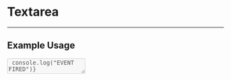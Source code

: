 <script lang="ts">
  import { Textarea } from "/src/lib";

  let textValue = "Change this text";
  let isDisabled = false;
</script>


# Textarea

---

## Example Usage

<div style="margin-bottom:20px">
  <Textarea
    label="Textarea label"
    id="textarea-id"
    bind:value={textValue}
    size="md"
    placeholder="Enter description"
    disabled={isDisabled}
    on:keyup={() => console.log("EVENT FIRED")}
  />
</div>

<p>Entered Text: {textValue}</p>

```svelte
<script>
  import { Textarea } from "@fanny-pack-ui/svelte-kit";

  let textValue = "Change this text";
  let isDisabled = false;
</script>

<div style="margin-bottom:20px">
  <Textarea
    label="Textarea label"
    id="textarea-id"
    bind:value={textValue}
    size="md"
    placeholder="Enter description"
    disabled={isDisabled}
  />
</div>
```

---

## Custom Textarea Styles
The original intention for these custom styles was to set `--custom-textarea-bg-color="transparent"` so the `<Textarea>` field would blend into the background. A few extra custom style rules have been provided for even more customizability.


You can set the following custom variables:

* `--custom-textarea-bg-color`
* `--custom-textarea-border-color`
* `--custom-textarea-text-color`
* `--custom-textarea-placeholder-text-color`

<div style="margin-bottom:20px">
  <Textarea
    bind:value={textValue}
    size="md"
    placeholder="Write a note"
    --custom-textarea-bg-color="pink"
    --custom-textarea-border-color="darkred"
    --custom-textarea-text-color="darkred"
    --custom-textarea-placeholder-text-color="var(--white)"
  />
</div>

```svelte
<Textarea
  bind:value={textValue}
  size="md"
  placeholder="Write a note"
  --custom-textarea-bg-color="pink"
  --custom-textarea-border-color="darkred"
  --custom-textarea-text-color="darkred"
  --custom-textarea-placeholder-text-color="var(--white)"
/>
```

---

## Props
| Prop name | Type | Possible values | Default value | Description |
| --------- | ---- | --------------- | ------------- | ----------- |
| `label`<br>(optional) | `string` | Any string | `""` (an empty string) | This prop will provide a label for the `textarea` field. If no `label` prop is provided, then the label will not be displayed. |
| `id` (optional) | `string` | Any string | `""` (empty string) | You can give your `<Textarea>` components an id value, if necessary, just like you can with regular `<textarea>` elements. |
| `bind:value` | `string` | Any string | `""` (empty string) | In order for the `textarea` field to be updated with a string value, this component’s value property needs to be bound to a string variable. |
| `padding` | `string` | `xs`, `sm`, `md`, `lg`, `xl` | `sm` | This prop will set the padding for the input field.<br><br>The default value can be changed in the `defaults.ts` file. |
| `fontSize` | `string` | `xs`, `sm`, `md`, `lg`, `xl` | `md` | This prop will set the font size for the input field.<br><br>The default value can be changed in the `defaults.ts` file. |
| `placeholder` | `string` | Any string | NA | This prop will act as the placeholder when the `textarea` field is empty. |
| `disabled` | `boolean` | `true`, `false` | `false` | This prop will disable the `textarea` field. |
| `{...restProps}` | NA | Any attribute that you can pass to a `<textarea>` element. | NA | This component does not specify every possible attribute that you can pass to a `<textarea>` element. However, `restProps` allows you to pass any attributes to this `<Textarea />` component that you could normally pass to a `<textarea>` element. For example, if you want to specify a taller `<Textarea>` component, then you could pass the `rows` prop, like this: `rows="10"`

<br>

## Event Forwarding
| Event | Description |
| ----- | ----------- |
| `on:input` | This component forwards the `input` event, so you can call an event handler when a user enters a value into the `textarea` field. |
| `on:keyup` | This component forwards the `keyup` event, so you can call an event handler when a user presses a key while this component has focus. |
| `on:blur` | This component forwards the `blur` event, so you can call an event handler when this component loses focus. |
